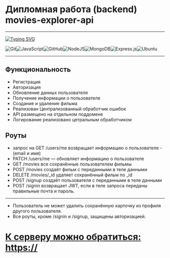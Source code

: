 # Дипломная работа (backend) movies-explorer-api
---
[![Typing SVG](https://readme-typing-svg.herokuapp.com?color=%2E6E6FA&lines=Используемые+технологии)](https://git.io/typing-svg)

![Git](https://img.shields.io/badge/git-%23F05033.svg?style=for-the-badge&logo=git&logoColor=white)![JavaScript](https://img.shields.io/badge/javascript-%23323330.svg?style=for-the-badge&logo=javascript&logoColor=%23F7DF1E)![GitHub](https://img.shields.io/badge/github-%23121011.svg?style=for-the-badge&logo=github&logoColor=white)![NodeJS](https://img.shields.io/badge/node.js-6DA55F?style=for-the-badge&logo=node.js&logoColor=white)![MongoDB](https://img.shields.io/badge/MongoDB-%234ea94b.svg?style=for-the-badge&logo=mongodb&logoColor=white)![Express.js](https://img.shields.io/badge/express.js-%23404d59.svg?style=for-the-badge&logo=express&logoColor=%2361DAFB)![Ubuntu](https://img.shields.io/badge/Ubuntu-E95420?style=for-the-badge&logo=ubuntu&logoColor=white)

---
## Функциональность

- Регистрация
- Авторизация
- Обновление данных пользователя
- Получение информации о пользователе
- Создание и удаление фильма
- Реализован Централизованный обработчик ошибок
- API размещено на отдельном поддомене
- Логирование реализовано цетральным обработчиком

## Роуты

 - запрос на GET /users/me возвращает информацию о пользователе - (email и имя)
 - PATCH /users/me — обновляет информацию о пользователе
 - GET /movies все сохранённые пользователем фильмы
 - POST /movies создаёт фильм с переданными в теле данными
 - DELETE /movies/_id удаляет сохранённый фильм по _id
 - POST /signup создаёт пользователя с переданными в теле данными
 - POST /signin возвращает JWT, если в теле запроса переданы правильные почта и пароль.
 ---
 -  Пользователь не может удалить сохранённую карточку из профиля другого пользователя.
 - Все роуты, кроме /signin и /signup, защищены авторизацией.

 # [К серверу можно обратиться: https://](#)


